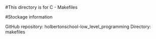 #This directory is for C - Makefiles

#Stockage information

GitHub repository: holbertonschool-low_level_programming
Directory: makefiles